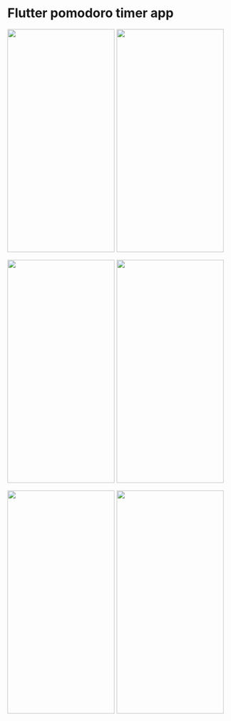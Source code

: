 # Flutter pomodoro timer app

<div>
<div style="display: flex;">
<img style="margin-right: 5px;" width="240" height="500" src="https://github.com/JongminChoi98/pomodoro/assets/138505370/913d1c4a-3735-4872-a3b0-bf09de7e64bb">
<img style="margin-right: 5px;" width="240" height="500" src="https://github.com/JongminChoi98/pomodoro/assets/138505370/8f5e1386-b615-4e85-88b8-8d2e0a1420db">
</div>

<br>

<div>
<div style="display: flex;">
<img style="margin-right: 5px;" width="240" height="500" src="https://github.com/JongminChoi98/pomodoro/assets/138505370/8a720e1b-a6a9-469a-a4dc-9e97144cb59b">
<img style="margin-right: 5px;" width="240" height="500" src="https://github.com/JongminChoi98/pomodoro/assets/138505370/edf8cf94-f220-4b39-8933-d94ca723005a">
</div>

<br>

<div>
<div style="display: flex;">
<img style="margin-right: 5px;" width="240" height="500" src="https://github.com/JongminChoi98/pomodoro/assets/138505370/70ceb4e9-506d-4218-836b-3ef28f18e02a">
<img style="margin-right: 5px;" width="240" height="500" src="https://github.com/JongminChoi98/pomodoro/assets/138505370/3a3dc54e-f81d-437b-8778-874c7d3ebcd0">
</div>

